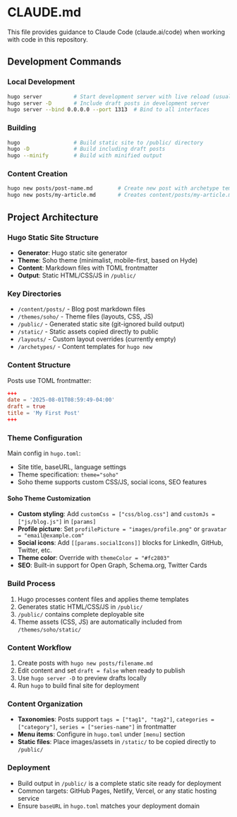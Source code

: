 # CLAUDE.md

This file provides guidance to Claude Code (claude.ai/code) when working with code in this repository.

## Development Commands

### Local Development
```bash
hugo server          # Start development server with live reload (usually on localhost:1313)
hugo server -D       # Include draft posts in development server
hugo server --bind 0.0.0.0 --port 1313  # Bind to all interfaces
```

### Building
```bash
hugo                 # Build static site to /public/ directory
hugo -D              # Build including draft posts
hugo --minify        # Build with minified output
```

### Content Creation
```bash
hugo new posts/post-name.md        # Create new post with archetype template
hugo new posts/my-article.md       # Creates content/posts/my-article.md with frontmatter
```

## Project Architecture

### Hugo Static Site Structure
- **Generator**: Hugo static site generator
- **Theme**: Soho theme (minimalist, mobile-first, based on Hyde)
- **Content**: Markdown files with TOML frontmatter
- **Output**: Static HTML/CSS/JS in `/public/`

### Key Directories
- `/content/posts/` - Blog post markdown files
- `/themes/soho/` - Theme files (layouts, CSS, JS)
- `/public/` - Generated static site (git-ignored build output)
- `/static/` - Static assets copied directly to public
- `/layouts/` - Custom layout overrides (currently empty)
- `/archetypes/` - Content templates for `hugo new`

### Content Structure
Posts use TOML frontmatter:
```toml
+++
date = '2025-08-01T08:59:49-04:00'
draft = true
title = 'My First Post'
+++
```

### Theme Configuration
Main config in `hugo.toml`:
- Site title, baseURL, language settings
- Theme specification: `theme="soho"`
- Soho theme supports custom CSS/JS, social icons, SEO features

#### Soho Theme Customization
- **Custom styling**: Add `customCss = ["css/blog.css"]` and `customJs = ["js/blog.js"]` in `[params]`
- **Profile picture**: Set `profilePicture = "images/profile.png"` or `gravatar = "email@example.com"`
- **Social icons**: Add `[[params.socialIcons]]` blocks for LinkedIn, GitHub, Twitter, etc.
- **Theme color**: Override with `themeColor = "#fc2803"`
- **SEO**: Built-in support for Open Graph, Schema.org, Twitter Cards

### Build Process
1. Hugo processes content files and applies theme templates
2. Generates static HTML/CSS/JS in `/public/`
3. `/public/` contains complete deployable site
4. Theme assets (CSS, JS) are automatically included from `/themes/soho/static/`

### Content Workflow
1. Create posts with `hugo new posts/filename.md`
2. Edit content and set `draft = false` when ready to publish
3. Use `hugo server -D` to preview drafts locally
4. Run `hugo` to build final site for deployment

### Content Organization
- **Taxonomies**: Posts support `tags = ["tag1", "tag2"]`, `categories = ["category"]`, `series = ["series-name"]` in frontmatter
- **Menu items**: Configure in `hugo.toml` under `[menu]` section
- **Static files**: Place images/assets in `/static/` to be copied directly to `/public/`

### Deployment
- Build output in `/public/` is a complete static site ready for deployment
- Common targets: GitHub Pages, Netlify, Vercel, or any static hosting service
- Ensure `baseURL` in `hugo.toml` matches your deployment domain